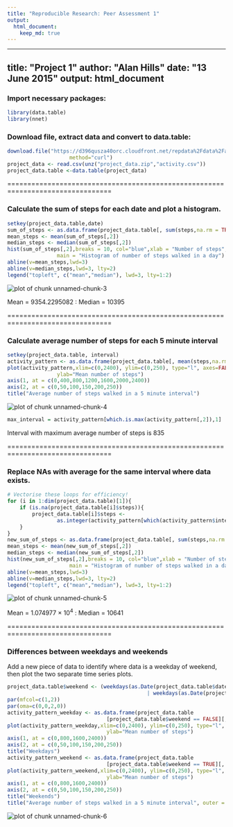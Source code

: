 ```yaml
---
title: "Reproducible Research: Peer Assessment 1"
output: 
  html_document:
    keep_md: true
---
```



---
title: "Project 1"
author: "Alan Hills"
date: "13 June 2015"
output: html_document
---

### Import necessary packages:


```r
library(data.table)
library(nnet)
```


### Download file, extract data and convert to data.table:


```r
download.file("https://d396qusza40orc.cloudfront.net/repdata%2Fdata%2Factivity.zip","project_data.zip", 
                    method="curl")
project_data <- read.csv(unz("project_data.zip","activity.csv"))
project_data.table <-data.table(project_data)
```

================================================================================

### Calculate the sum of steps for each date and plot a histogram.


```r
setkey(project_data.table,date)
sum_of_steps <- as.data.frame(project_data.table[, sum(steps,na.rm = TRUE), by = date])
mean_steps <- mean(sum_of_steps[,2])
median_steps <- median(sum_of_steps[,2])
hist(sum_of_steps[,2],breaks = 10, col="blue",xlab = "Number of steps", 
                main = "Histogram of number of steps walked in a day")
abline(v=mean_steps,lwd=3)
abline(v=median_steps,lwd=3, lty=2)
legend("topleft", c("mean","median"), lwd=3, lty=1:2)
```

![plot of chunk unnamed-chunk-3](figure/unnamed-chunk-3-1.png) 

Mean = 9354.2295082 :  Median = 10395

================================================================================

### Calculate average number of steps for each 5 minute interval


```r
setkey(project_data.table, interval)
activity_pattern <- as.data.frame(project_data.table[, mean(steps,na.rm = TRUE), by = interval])
plot(activity_pattern,xlim=c(0,2400), ylim=c(0,250), type="l", axes=FALSE, xlab="Interval", 
                ylab="Mean number of steps")
axis(1, at = c(0,400,800,1200,1600,2000,2400))
axis(2, at = c(0,50,100,150,200,250))
title("Average number of steps walked in a 5 minute interval")
```

![plot of chunk unnamed-chunk-4](figure/unnamed-chunk-4-1.png) 

```r
max_interval = activity_pattern[which.is.max(activity_pattern[,2]),1]
```

Interval with maximum average number of steps is 835

================================================================================

### Replace NAs with average for the same interval where data exists.


```r
# Vectorise these loops for efficiency!
for (i in 1:dim(project_data.table)[1]){
    if (is.na(project_data.table[i]$steps)){
        project_data.table[i]$steps <- 
                as.integer(activity_pattern[which(activity_pattern$interval == project_data.table[i]$interval),2])
    }
}
new_sum_of_steps <- as.data.frame(project_data.table[, sum(steps,na.rm = TRUE), by = date])
mean_steps <- mean(new_sum_of_steps[,2])
median_steps <- median(new_sum_of_steps[,2])
hist(new_sum_of_steps[,2],breaks = 10, col="blue",xlab = "Number of steps", 
                    main = "Histogram of number of steps walked in a day")
abline(v=mean_steps,lwd=3)
abline(v=median_steps,lwd=3, lty=2)
legend("topleft", c("mean","median"), lwd=3, lty=1:2)
```

![plot of chunk unnamed-chunk-5](figure/unnamed-chunk-5-1.png) 

Mean = 1.074977 &times; 10<sup>4</sup> :  Median = 10641

================================================================================

### Differences between weekdays and weekends

Add a new piece of data to identify where data is a weekday of weekend, then plot the two separate time series plots.


```r
project_data.table$weekend <- (weekdays(as.Date(project_data.table$date)) == "Saturday" 
                                             | weekdays(as.Date(project_data.table$date)) == "Sunday")
par(mfcol=c(1,2))
par(oma=c(0,0,2,0))
activity_pattern_weekday <- as.data.frame(project_data.table
                                [project_data.table$weekend == FALSE][, mean(steps,na.rm = TRUE), by = interval])
plot(activity_pattern_weekday,xlim=c(0,2400), ylim=c(0,250), type="l", axes=FALSE, xlab="Interval", 
                                ylab="Mean number of steps")
axis(1, at = c(0,800,1600,2400))
axis(2, at = c(0,50,100,150,200,250))
title("Weekdays")
activity_pattern_weekend <- as.data.frame(project_data.table
                                [project_data.table$weekend == TRUE][, mean(steps,na.rm = TRUE), by = interval])
plot(activity_pattern_weekend,xlim=c(0,2400), ylim=c(0,250), type="l", axes=FALSE, xlab="Interval", 
                                ylab="Mean number of steps")
axis(1, at = c(0,800,1600,2400))
axis(2, at = c(0,50,100,150,200,250))
title("Weekends")
title("Average number of steps walked in a 5 minute interval", outer = TRUE)
```

![plot of chunk unnamed-chunk-6](figure/unnamed-chunk-6-1.png) 
